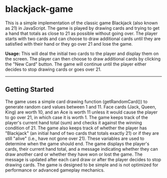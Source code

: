 # blackjack-game

This is a simple implementation of the classic game Blackjack (also known as 21) in JavaScript. The game is played by drawing cards and trying to get a hand that totals as close to 21 as possible without going over. The player starts with two cards and can choose to draw additional cards until they are satisfied with their hand or they go over 21 and lose the game.

**Usage:**
This will deal the initial two cards to the player and display them on the screen. The player can then choose to draw additional cards by clicking the "New Card" button. The game will continue until the player either decides to stop drawing cards or goes over 21.

***
Getting Started
---
The game uses a simple card drawing function (getRandomCard()) to generate random card values between 1 and 11. Face cards (Jack, Queen, King) are worth 10, and an Ace is worth 11 unless it would cause the player to go over 21, in which case it is worth 1.
The game keeps track of the player's current hand total (sum) and checks it against the winning condition of 21.
The game also keeps track of whether the player has "Blackjack" (an initial hand of two cards that totals exactly 21) or if they are still "alive" (i.e., have not gone over 21). These variables are used to determine when the game should end.
The game displays the player's cards, their current hand total, and a message indicating whether they can draw another card or whether they have won or lost the game. The message is updated after each card draw or after the player decides to stop drawing cards.
The game is designed to be simple and is not optimized for performance or advanced gameplay mechanics.

